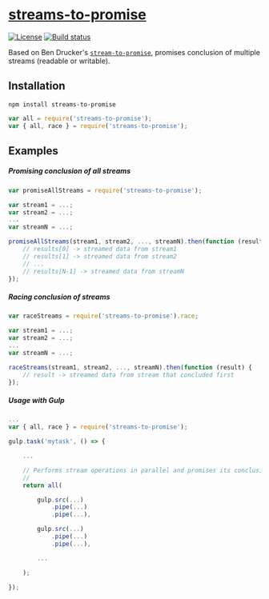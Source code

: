 # [streams-to-promise][npm]

[![License][license-image]][license-url]
[![Build status][travis-image]][travis-url]

Based on Ben Drucker's [`stream-to-promise`][stream-to-promise], promises conclusion of multiple streams (readable or writable).

## Installation

```
npm install streams-to-promise
```

```js
var all = require('streams-to-promise');
var { all, race } = require('streams-to-promise');
```

## Examples

##### Promising conclusion of all streams

```js
var promiseAllStreams = require('streams-to-promise');

var stream1 = ...;
var stream2 = ...;
...
var streamN = ...;

promiseAllStreams(stream1, stream2, ..., streamN).then(function (results) {
    // results[0] -> streamed data from stream1
    // results[1] -> streamed data from stream2
    // ...
    // results[N-1] -> streamed data from streamN
});
```

##### Racing conclusion of streams

```js
var raceStreams = require('streams-to-promise').race;

var stream1 = ...;
var stream2 = ...;
...
var streamN = ...;

raceStreams(stream1, stream2, ..., streamN).then(function (result) {
    // result -> streamed data from stream that concluded first
});
```

##### Usage with Gulp

```js
...
var { all, race } = require('streams-to-promise');

gulp.task('mytask', () => {

    ...

    // Performs stream operations in parallel and promises its conclusion
    //
    return all(

        gulp.src(...)
            .pipe(...)
            .pipe(...),

        gulp.src(...)
            .pipe(...)
            .pipe(...),

        ...

    );

});
```

[license-image]:     https://img.shields.io/badge/license-MIT-blue.svg
[license-url]:       LICENSE
[travis-image]:      https://travis-ci.org/JD342/streams-to-promise.svg?branch=master
[travis-url]:        https://travis-ci.org/JD342/streams-to-promise
[npm]:               https://www.npmjs.com/package/streams-to-promise
[stream-to-promise]: https://www.npmjs.com/package/stream-to-promise

